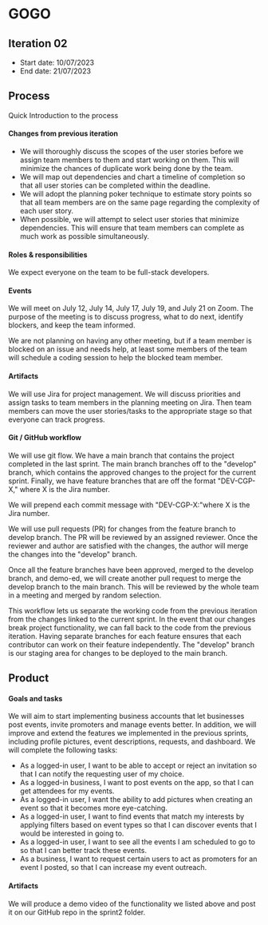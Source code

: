 # GOGO

## Iteration 02

 * Start date: 10/07/2023
 * End date: 21/07/2023

## Process

Quick Introduction to the process

#### Changes from previous iteration

- We will thoroughly discuss the scopes of the user stories before we assign team members to them and start working on them. This will minimize the chances of duplicate work being done by the team.
- We will map out dependencies and chart a timeline of completion so that all user stories can be completed within the deadline. 
- We will adopt the planning poker technique to estimate story points so that all team members are on the same page regarding the complexity of each user story.
- When possible, we will attempt to select user stories that minimize dependencies. This will ensure that team members can complete as much work as possible simultaneously.


#### Roles & responsibilities

We expect everyone on the team to be full-stack developers.


#### Events

We will meet on July 12, July 14, July 17, July 19, and July 21 on Zoom. The purpose of the meeting is to discuss progress, what to do next, identify blockers, and keep the team informed.

We are not planning on having any other meeting, but if a team member is blocked on an issue and needs help, at least some members of the team will schedule a coding session to help the blocked team member.

#### Artifacts

We will use Jira for project management.
We will discuss priorities and assign tasks to team members in the planning meeting on Jira. Then team members can move the user stories/tasks to the appropriate stage so that everyone can track progress.

#### Git / GitHub workflow

We will use git flow. We have a main branch that contains the project completed in the last sprint. The main branch branches off to the "develop" branch, which contains the approved changes to the project for the current sprint. Finally, we have feature branches that are off the format "DEV-CGP-X," where X is the Jira number.

We will prepend each commit message with "DEV-CGP-X:"where X is the Jira number.

We will use pull requests (PR) for changes from the feature branch to develop branch. The PR will be reviewed by an assigned reviewer. Once the reviewer and author are satisfied with the changes, the author will merge the changes into the "develop" branch.

Once all the feature branches have been approved, merged to the develop branch, and demo-ed, we will create another pull request to merge the develop branch to the main branch. This will be reviewed by the whole team in a meeting and merged by random selection.

This workflow lets us separate the working code from the previous iteration from the changes linked to the current sprint. In the event that our changes break project functionality, we can fall back to the code from the previous iteration. Having separate branches for each feature ensures that each contributor can work on their feature independently. The "develop" branch is our staging area for changes to be deployed to the main branch.

## Product

#### Goals and tasks

 We will aim to start implementing business accounts that let businesses post events, invite promoters and manage events better. In addition, we will improve and extend the features we implemented in the previous sprints, including profile pictures, event descriptions, requests, and dashboard. We will complete the following tasks:

 - As a logged-in user, I want to be able to accept or reject an invitation so that I can notify the requesting user of my choice.
 - As a logged-in business, I want to post events on the app, so that I can get attendees for my events.
 - As a logged-in user, I want the ability to add pictures when creating an event so that it becomes more eye-catching.
 - As a logged-in user, I want to find events that match my interests by applying filters based on event types so that I can discover events that I would be interested in going to.
 - ​As a logged-in user, I want to see all the events I am scheduled to go to so that I can better track these events.
 - As a business, I want to request certain users to act as promoters for an event I posted, so that I can increase my event outreach.

#### Artifacts

We will produce a demo video of the functionality we listed above and post it on our GitHub repo in the sprint2 folder.